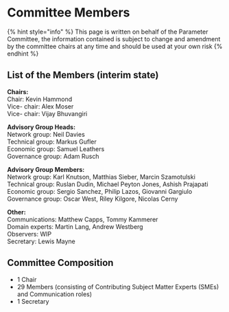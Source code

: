 # Committee Members

{% hint style="info" %}
This page is written on behalf of the Parameter Committee, the information contained is subject to change and amendment by the committee chairs at any time and should be used at your own risk
{% endhint %}

## List of the Members (interim state) <a href="#updated-list-of-the-members-interim-state" id="updated-list-of-the-members-interim-state"></a>

**Chairs:**\
Chair: Kevin Hammond\
Vice- chair: Alex Moser\
Vice- chair: Vijay Bhuvangiri

**Advisory Group Heads:**\
Network group: Neil Davies\
Technical group: Markus Gufler\
Economic group: Samuel Leathers\
Governance group: Adam Rusch

**Advisory Group Members:**\
Network group: Karl Knutson, Matthias Sieber, Marcin Szamotulski\
Technical group: Ruslan Dudin, Michael Peyton Jones, Ashish Prajapati\
Economic group: Sergio Sanchez, Philip Lazos, Giovanni Gargiulo\
Governance group: Oscar West, Riley Kilgore, Nicolas Cerny

**Other:**\
Communications: Matthew Capps, Tommy Kammerer\
Domain experts: Martin Lang, Andrew Westberg\
Observers: WIP\
Secretary: Lewis Mayne

## Committee Composition

* 1 Chair
* 29 Members (consisting of Contributing Subject Matter Experts (SMEs) and Communication roles)
* 1 Secretary

